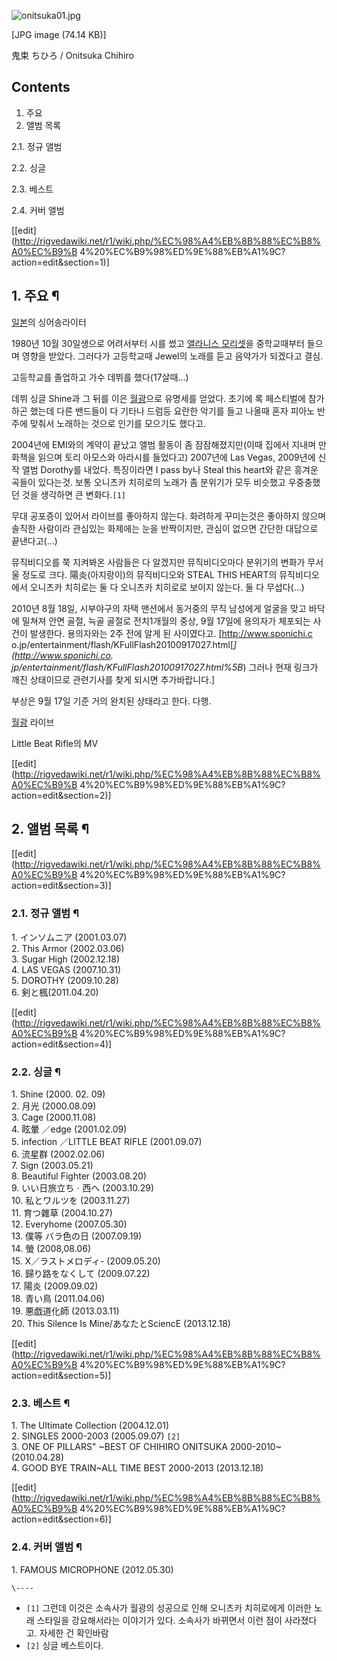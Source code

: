 ![onitsuka01.jpg](//rv.wkcdn.net/http://rigvedawiki.net/r1/pds/onitsuka01.jpg)

[JPG image (74.14 KB)]

鬼束 ちひろ / Onitsuka Chihiro

## Contents

    

1. 주요 
2. 앨범 목록 
    

2.1. 정규 앨범

2.2. 싱글

2.3. 베스트

2.4. 커버 앨범

[[edit](http://rigvedawiki.net/r1/wiki.php/%EC%98%A4%EB%8B%88%EC%B8%A0%EC%B9%B
4%20%EC%B9%98%ED%9E%88%EB%A1%9C?action=edit&section=1)]

## 1. 주요 ¶

  

[일본](%EC%9D%BC%EB%B3%B8.md)의 싱어송라이터

  

1980년 10월 30일생으로 어려서부터 시를 썼고 [앨라니스 모리셋](%EC%95%A8%EB%9D%BC%EB%8B%88%EC%8A%A4%20%EB%AA%A8%EB%A6%AC%EC%85%8B.md)을 중학교때부터 들으며 영향을 받았다. 그러다가 고등학교때 Jewel의 노래를
듣고 음악가가 되겠다고 결심.

  

고등학교를 졸업하고 가수 데뷔를 했다(17살때...)

  

데뷔 싱글 Shine과 그 뒤를 이은 [월광](%EC%9B%94%EA%B4%91.md)으로 유명세를 얻었다. 초기에 록 페스티벌에
참가하곤 했는데 다른 밴드들이 다 기타나 드럼등 요란한 악기를 들고 나올때 혼자 피아노 반주에 맞춰서 노래하는 것으로 인기를 모으기도
했다고.

  

2004년에 EMI와의 계약이 끝났고 앨범 활동이 좀 잠잠해졌지만(이때 집에서 지내며 만화책을 읽으며 토리 아모스와 아라시를 들었다고)
2007년에 Las Vegas, 2009년에 신작 앨범 Dorothy를 내었다. 특징이라면 I pass by나 Steal this
heart와 같은 흥겨운 곡들이 있다는것. 보통 오니츠카 치히로의 노래가 좀 분위기가 모두 비슷했고 우중충했던 것을 생각하면 큰
변화다.`[1]`

  

무대 공포증이 있어서 라이브를 좋아하지 않는다. 화려하게 꾸미는것은 좋아하지 않으며 솔직한 사람이라 관심있는 화제에는 눈을 반짝이지만,
관심이 없으면 간단한 대답으로 끝낸다고(...)

  

뮤직비디오를 쭉 지켜봐온 사람들은 다 알겠지만 뮤직비디오마다 분위기의 변화가 무서울 정도로 크다. 陽炎(아지랑이)의 뮤직비디오와 STEAL
THIS HEART의 뮤직비디오에서 오니츠카 치히로는 둘 다 오니츠카 치히로로 보이지 않는다. 둘 다 무섭다(...)

  

2010년 8월 18일, 시부야구의 자택 맨션에서 동거중의 무직 남성에게 얼굴을 맞고 바닥에 밀쳐져 안면 골절, 늑골 골절로 전치1개월의
중상, 9월 17일에 용의자가 체포되는 사건이 발생한다. 용의자와는 2주 전에 알게 된 사이였다고. [http://www.sponichi.c
o.jp/entertainment/flash/KFullFlash20100917027.html[*](http://www.sponichi.co.
jp/entertainment/flash/KFullFlash20100917027.html%5B*) 그러나 현재 링크가 깨진 상태이므로
관련기사를 찾게 되시면 추가바랍니다.]

  

부상은 9월 17일 기준 거의 완치된 상태라고 한다. 다행.

  
  
  

[월광](%EC%9B%94%EA%B4%91.md) 라이브

  
  

Little Beat Rifle의 MV

  

[[edit](http://rigvedawiki.net/r1/wiki.php/%EC%98%A4%EB%8B%88%EC%B8%A0%EC%B9%B
4%20%EC%B9%98%ED%9E%88%EB%A1%9C?action=edit&section=2)]

## 2. 앨범 목록 ¶

  

[[edit](http://rigvedawiki.net/r1/wiki.php/%EC%98%A4%EB%8B%88%EC%B8%A0%EC%B9%B
4%20%EC%B9%98%ED%9E%88%EB%A1%9C?action=edit&section=3)]

### 2.1. 정규 앨범 ¶

  

1\. インソムニア (2001.03.07)  
2\. This Armor (2002.03.06)  
3\. Sugar High (2002.12.18)  
4\. LAS VEGAS (2007.10.31)  
5\. DOROTHY (2009.10.28)  
6\. 剣と楓(2011.04.20)

  

[[edit](http://rigvedawiki.net/r1/wiki.php/%EC%98%A4%EB%8B%88%EC%B8%A0%EC%B9%B
4%20%EC%B9%98%ED%9E%88%EB%A1%9C?action=edit&section=4)]

### 2.2. 싱글 ¶

  

1\. Shine (2000. 02. 09)  
2\. 月光 (2000.08.09)  
3\. Cage (2000.11.08)  
4\. 眩暈 ／edge (2001.02.09)  
5\. infection ／LITTLE BEAT RIFLE (2001.09.07)  
6\. 流星群 (2002.02.06)  
7\. Sign (2003.05.21)  
8\. Beautiful Fighter (2003.08.20)  
9\. いい日旅立ちㆍ西へ (2003.10.29)  
10\. 私とワルツを (2003.11.27)  
11\. 育つ雜草 (2004.10.27)  
12\. Everyhome (2007.05.30)  
13\. 僕等 バラ色の日 (2007.09.19)  
14\. 螢 (2008,08.06)  
15\. X／ラストメロディ- (2009.05.20)  
16\. 歸り路をなくして (2009.07.22)  
17\. 陽炎 (2009.09.02)  
18\. 青い鳥 (2011.04.06)  
19\. 悪戯道化師 (2013.03.11)  
20\. This Silence Is Mine/あなたとSciencE (2013.12.18)

  

[[edit](http://rigvedawiki.net/r1/wiki.php/%EC%98%A4%EB%8B%88%EC%B8%A0%EC%B9%B
4%20%EC%B9%98%ED%9E%88%EB%A1%9C?action=edit&section=5)]

### 2.3. 베스트 ¶

  

1\. The Ultimate Collection (2004.12.01)  
2\. SINGLES 2000-2003 (2005.09.07) `[2]`  
3\. ONE OF PILLARS" ~BEST OF CHIHIRO ONITSUKA 2000-2010~ (2010.04.28)  
4\. GOOD BYE TRAIN~ALL TIME BEST 2000-2013 (2013.12.18)

  

[[edit](http://rigvedawiki.net/r1/wiki.php/%EC%98%A4%EB%8B%88%EC%B8%A0%EC%B9%B
4%20%EC%B9%98%ED%9E%88%EB%A1%9C?action=edit&section=6)]

### 2.4. 커버 앨범 ¶

1\. FAMOUS MICROPHONE (2012.05.30)

  
  

`\----`

  * `[1]` 그런데 이것은 소속사가 월광의 성공으로 인해 오니츠카 치히로에게 이러한 노래 스타일을 강요해서라는 이야기가 있다. 소속사가 바뀌면서 이런 점이 사라졌다고. 자세한 건 확인바람
  * `[2]` 싱글 베스트이다.

